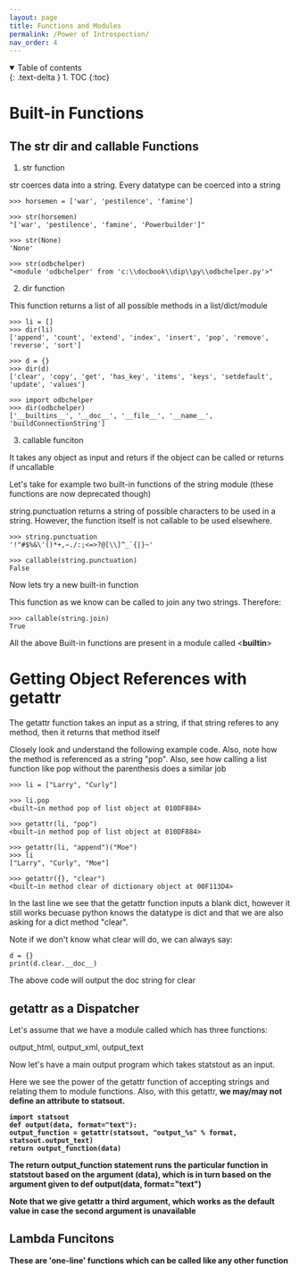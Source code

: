 ```yaml
---
layout: page
title: Functions and Modules
permalink: /Power of Introspection/
nav_order: 4
---
```


<details open markdown="block">
  <summary>
    Table of contents
  </summary>
  {: .text-delta }
1. TOC
{:toc}
</details>

# Built-in Functions

## The str dir and callable Functions

1. str function

str coerces data into a string. Every datatype can be coerced into a string

```
>>> horsemen = ['war', 'pestilence', 'famine']

>>> str(horsemen)
"['war', 'pestilence', 'famine', 'Powerbuilder']"

>>> str(None)
'None'

>>> str(odbchelper)
"<module 'odbchelper' from 'c:\\docbook\\dip\\py\\odbchelper.py'>"
```

2. dir function

This function returns a list of all possible methods in a list/dict/module

```
>>> li = []
>>> dir(li)
['append', 'count', 'extend', 'index', 'insert', 'pop', 'remove', 'reverse', 'sort']

>>> d = {}
>>> dir(d)
['clear', 'copy', 'get', 'has_key', 'items', 'keys', 'setdefault', 'update', 'values']

>>> import odbchelper
>>> dir(odbchelper)
['__builtins__', '__doc__', '__file__', '__name__', 'buildConnectionString']

```


3. callable funciton

It takes any object as input and returs <True> if the object can be called or returns <False> if uncallable

Let's take for example two built-in functions of the string module (these functions are now deprecated though)

string.punctuation returns a string of possible characters to be used in a string. However, the function itself is not callable to be used elsewhere.

```
>>> string.punctuation
'!"#$%&\'()*+,−./:;<=>?@[\\]^_`{|}~'

>>> callable(string.punctuation)
False
```

Now lets try a new built-in function <join>

This function as we know can be called to join any two strings. Therefore:

```
>>> callable(string.join)
True

```

All the above Built-in functions are present in a module called <__builtin__>  


# Getting Object References with getattr

The getattr function takes an input as a string, if that string referes to any method, then it returns that method itself

Closely look and understand the following example code. Also, note how the <pop> method is referenced as a string "pop".
Also, see how calling a list function like pop without the parenthesis does a similar job

```
>>> li = ["Larry", "Curly"]

>>> li.pop
<built−in method pop of list object at 010DF884>

>>> getattr(li, "pop")
<built−in method pop of list object at 010DF884>

>>> getattr(li, "append")("Moe")
>>> li
["Larry", "Curly", "Moe"]

>>> getattr({}, "clear")
<built−in method clear of dictionary object at 00F113D4>
```

In the last line we see that the getattr function inputs a blank dict, however it still works becuase python knows the datatype is dict and that we are also asking for a dict method "clear". 

Note if we don't know what clear will do, we can always say:

```
d = {}
print(d.clear.__doc__)
```

The above code will output the doc string for clear

## getattr as a Dispatcher

Let's assume that we have a module called <statstout> which has three functions:

output_html, output_xml, output_text

Now let's have a main output program which takes statstout as an input.

Here we see the power of the getattr function of accepting strings and relating them to module functions. Also, with this getattr, <b> we may/may not define an attribute to statsout.

```
import statsout
def output(data, format="text"):
output_function = getattr(statsout, "output_%s" % format, statsout.output_text)
return output_function(data)
```

The return output_function statement runs the particular function in statstout based on the argument (data),
which is in turn based on the argument given to def output(data, format="text")

Note that we give getattr a third argument, which works as the default value in case the second argument is unavailable

## Lambda Funcitons

These are 'one-line' functions which can be called like any other function